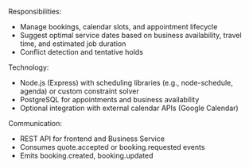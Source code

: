 Responsibilities:

- Manage bookings, calendar slots, and appointment lifecycle
- Suggest optimal service dates based on business availability, travel time, and estimated job duration
- Conflict detection and tentative holds

Technology:

- Node.js (Express) with scheduling libraries (e.g., node-schedule, agenda) or custom constraint solver
- PostgreSQL for appointments and business availability
- Optional integration with external calendar APIs (Google Calendar)

Communication:

- REST API for frontend and Business Service
- Consumes quote.accepted or booking.requested events
- Emits booking.created, booking.updated
